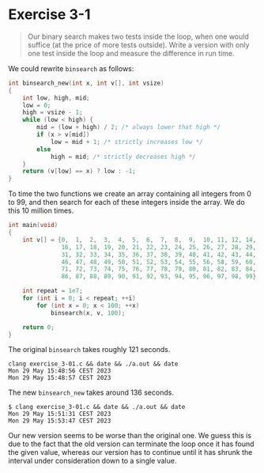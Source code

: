 # Exercise 3-1

> Our binary search makes two tests inside the loop, when one would suffice (at the price of more tests outside).
> Write a version with only one test inside the loop and measure the difference in run time.



We could rewrite `binsearch` as follows:
```c
int binsearch_new(int x, int v[], int vsize)
{
	int low, high, mid;
	low = 0;
	high = vsize - 1;
	while (low < high) {
		mid = (low + high) / 2; /* always lower that high */
		if (x > v[mid])
			low = mid + 1; /* strictly increases low */
		else
			high = mid; /* strictly decreases high */
	}
	return (v[low] == x) ? low : -1;
}
```

To time the two functions we create an array containing all integers from 0 to 99, and then search for each of these integers inside the array.
We do this 10 million times.
```c
int main(void)
{
	int v[] = {0,  1,  2,  3,  4,  5,  6,  7,  8,  9,  10, 11, 12, 14, 15,
	           16, 17, 18, 19, 20, 21, 22, 23, 24, 25, 26, 27, 28, 29, 30,
	           31, 32, 33, 34, 35, 36, 37, 38, 39, 40, 41, 42, 43, 44, 45,
	           46, 47, 48, 49, 50, 51, 52, 53, 54, 55, 56, 58, 59, 60, 70,
	           71, 72, 73, 74, 75, 76, 77, 78, 79, 80, 81, 82, 83, 84, 85,
	           86, 87, 88, 89, 90, 91, 92, 93, 94, 95, 96, 97, 98, 99};

	int repeat = 1e7;
	for (int i = 0; i < repeat; ++i)
		for (int x = 0; x < 100; ++x)
			binsearch(x, v, 100);

	return 0;
}
```

The original `binsearch` takes roughly 121 seconds.
```text
clang exercise_3-01.c && date && ./a.out && date
Mon 29 May 15:48:56 CEST 2023
Mon 29 May 15:48:57 CEST 2023
```
The new `binsearch_new` takes around 136 seconds.
```text
$ clang exercise_3-01.c && date && ./a.out && date
Mon 29 May 15:51:31 CEST 2023
Mon 29 May 15:53:47 CEST 2023
```
Our new version seems to be worse than the original one.
We guess this is due to the fact that the old version can terminate the loop once it has found the given value, whereas our version has to continue until it has shrunk the interval under consideration down to a single value.
